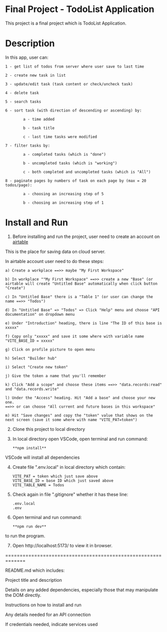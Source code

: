 # Final Project - TodoList Application

This project is a final project which is TodoList Application.

# Description

In this app, user can:

    1 - get list of todos from server where user save to last time

    2 - create new task in list

    3 - update/edit task (task content or check/uncheck task)

    4 - delete task

    5 - search tasks

    6 - sort task (with direction of descending or ascending) by:

            a - time added

            b - task title

            c - last time tasks were modified

    7 - filter tasks by:

            a - completed tasks (which is "done")

            b - uncompleted tasks (which is "working")

            c - both completed and uncompleted tasks (which is "All")

    8 - paginate pages by numbers of task on each page by (max = 20 todos/page):

            a - choosing an increasing step of 5

            b - choosing an increasing step of 1

# Install and Run

1. Before installing and run the project, user need to create an account on <a href="https://airtable.com/" target="_blank">airtable</a>

This is the place for saving data on cloud server.

In airtable account user need to do these steps:

    a) Create a workplace ==>> maybe "My First Workspace"

    b) In workplace ""My First Workspace" ==>> create a new "Base" (or airtable will create "Untitled Base" automatically when click button "Create")

    c) In "Untitled Base" there is a "Table 1" (or user can change the name ==>> "Todos")

    d) In "Untitled Base" => "Todos" => Click "Help" menu and choose "API documentation" on dropdown menu

    e) Under "Introduction" heading, there is line "The ID of this base is xxxxx"

    f) Copy only "xxxxx" and save it some where with variable name "VITE_BASE_ID = xxxxx"

    g) Click on profile picture to open menu

    h) Select "Builder hub"

    i) Select "Create new token"

    j) Give the token a name that you'll remember

    k) Click "Add a scope" and choose these items ==>> "data.records:read" and "data.records.write"

    l) Under the "Access" heading. Hit "Add a base" and choose your new one.
    ==>> or can choose "All current and future bases in this workspace"

    m) Hit "Save changes" and copy the "token" value that shows on the next screen (save it some where with name "VITE_PAT=token")

2.  Clone this project to local directory

3.  In local directory open VSCode, open terminal and run command:

        **npm install**

VSCode will install all dependencies

4.  Create file ".env.local" in local directory which contain:

        VITE_PAT = token which just save above
        VITE_BASE_ID = base ID which just saved above
        VITE_TABLE_NAME = Todos

5.  Check again in file ".gitignore" whether it has these line:

        .env.local
        .env

6.  Open terminal and run command:

        **npm run dev**

to run the program.

7.  Open http://localhost:5173/ to view it in browser.

=============================================================

README.md which includes:

Project title and description

Details on any added dependencies, especially those that may manipulate the DOM directly.

Instructions on how to install and run

Any details needed for an API connection

If credentials needed, indicate services used
